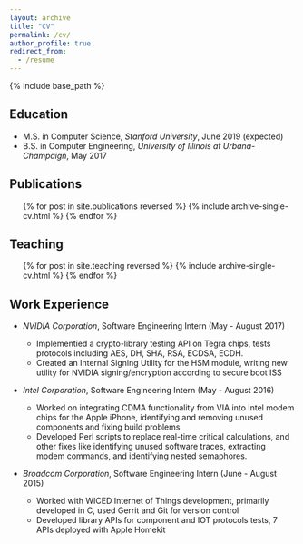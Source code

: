 ```yaml
---
layout: archive
title: "CV"
permalink: /cv/
author_profile: true
redirect_from:
  - /resume
---
```


{% include base_path %}

Education
------
* M.S. in Computer Science, _Stanford University_, June 2019 (expected)
* B.S. in Computer Engineering, _University of Illinois at Urbana-Champaign_, May 2017

Publications
------
  <ul>{% for post in site.publications reversed %}
    {% include archive-single-cv.html %}
  {% endfor %}</ul>
  
Teaching
------
  <ul>{% for post in site.teaching reversed %}
    {% include archive-single-cv.html %}
  {% endfor %}</ul>

Work Experience
------
* _NVIDIA Corporation_, Software Engineering Intern (May - August 2017)
  * Implementied a crypto-library testing API on Tegra chips, tests protocols including AES, DH, SHA, RSA, ECDSA, ECDH. 
  * Created an Internal Signing Utility for the HSM module, writing new utility for NVIDIA signing/encryption according to secure boot ISS 
  
* _Intel Corporation_, Software Engineering Intern (May - August 2016)
  * Worked on integrating CDMA functionality from VIA into Intel modem chips for the Apple iPhone, identifying and removing unused components and fixing build problems
  * Developed Perl scripts to replace real-time critical calculations, and other fixes like identifying unused software traces, extracting modem commands, and identifying nested semaphores.
  
* _Broadcom Corporation_, Software Engineering Intern (June - August 2015)
  * Worked with WICED Internet of Things development, primarily developed in C, used Gerrit and Git for version control
  * Developed library APIs for component and IOT protocols tests, 7 APIs deployed with Apple Homekit
